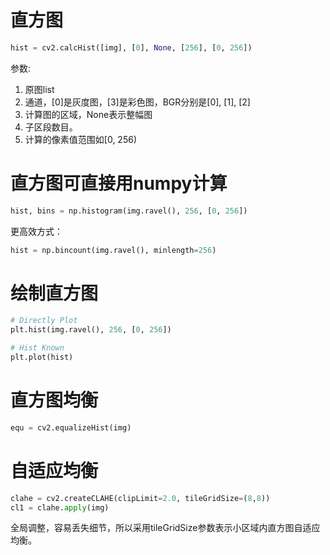 # 直方图

```python
hist = cv2.calcHist([img], [0], None, [256], [0, 256])
```

参数:

1. 原图list
2. 通道，[0]是灰度图，[3]是彩色图，BGR分别是[0], [1], [2]
3. 计算图的区域，None表示整幅图
4. 子区段数目。
5. 计算的像素值范围如[0, 256)

# 直方图可直接用numpy计算

```python
hist, bins = np.histogram(img.ravel(), 256, [0, 256])
```

更高效方式：

```python
hist = np.bincount(img.ravel(), minlength=256)
```

# 绘制直方图

```python
# Directly Plot
plt.hist(img.ravel(), 256, [0, 256])

# Hist Known
plt.plot(hist)
```

# 直方图均衡

```python
equ = cv2.equalizeHist(img)
```

# 自适应均衡


```python
clahe = cv2.createCLAHE(clipLimit=2.0, tileGridSize=(8,8))
cl1 = clahe.apply(img)
```

全局调整，容易丢失细节，所以采用tileGridSize参数表示小区域内直方图自适应均衡。